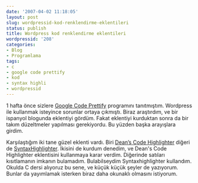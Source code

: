 ```yaml
---
date: '2007-04-02 11:18:05'
layout: post
slug: wordpressid-kod-renklendirme-eklentileri
status: publish
title: Wordpress kod renklendirme eklentileri
wordpressid: '208'
categories:
- Blog
- Programlama
tags:
- c
- google code prettify
- kod
- syntax highli
- wordpressid
---
```


1 hafta önce sizlere [Google Code Prettify](http://blog.arsln.org/google-code-prettifier-kodlarinizi-sitenize-daha-guzel-yansitin/) programını tanıtmıştım. Wordpress ile kullanmak isteyince sorunlar ortaya çıkmıştı. Biraz araştırdım, ve bir ispanyol blogunda eklentiyi gördüm. Fakat eklentiyi kurduktan sonra da bir takım düzeltmeler yapılması gerekiyordu. Bu yüzden başka arayışlara girdim.
 
Karşılaştığım iki tane güzel eklenti vardı. Biri  [Dean’s Code Highlighter](http://www.deanlee.cn/wordpressid/code_highlighter_plugin_for_wordpress/) diğeri de [SyntaxHighlighter](http://erik.range-it.de/wordpress/plugins/syntaxhighlighter/). İkisini de kurdum denedim, ve Dean's Code Highlighter eklentisini kullanmaya karar verdim. Diğerinde satıları kısıtlamanın imkanın bulamadım. Bulabilseydim Syntaxhighlighter kullandım. Okulda C dersi alıyoruz bu sene, ve küçük küçük şeyler de yazıyorum. Bunlar da yayımlamak isterken biraz daha okunaklı olmasını istiyorum. 


